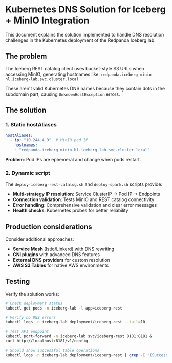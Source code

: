 # Kubernetes DNS Solution for Iceberg + MinIO Integration

This document explains the solution implemented to handle DNS resolution challenges in the Kubernetes deployment of the Redpanda Iceberg lab.

## The problem

The Iceberg REST catalog client uses bucket-style S3 URLs when accessing MinIO, generating hostnames like:
`redpanda.iceberg-minio-hl.iceberg-lab.svc.cluster.local`

These aren't valid Kubernetes DNS names because they contain dots in the subdomain part, causing `UnknownHostException` errors.

## The solution

### 1. Static hostAliases

```yaml
hostAliases:
  - ip: "10.244.4.3"  # MinIO pod IP
    hostnames:
    - "redpanda.iceberg-minio-hl.iceberg-lab.svc.cluster.local"
```

**Problem**: Pod IPs are ephemeral and change when pods restart.

### 2. Dynamic script

The `deploy-iceberg-rest-catalog.sh` and `deploy-spark.sh` scripts provide:

- **Multi-strategy IP resolution**: Service ClusterIP → Pod IP → Endpoints
- **Connection validation**: Tests MinIO and REST catalog connectivity
- **Error handling**: Comprehensive validation and clear error messages
- **Health checks**: Kubernetes probes for better reliability

## Production considerations

Consider additional approaches:

- **Service Mesh** (Istio/Linkerd) with DNS rewriting
- **CNI plugins** with advanced DNS features
- **External DNS providers** for custom resolution
- **AWS S3 Tables** for native AWS environments

## Testing

Verify the solution works:

```bash
# Check deployment status
kubectl get pods -n iceberg-lab -l app=iceberg-rest

# Verify no DNS errors
kubectl logs -n iceberg-lab deployment/iceberg-rest --tail=10

# Test API endpoint
kubectl port-forward -n iceberg-lab svc/iceberg-rest 8181:8181 &
curl http://localhost:8181/v1/config

# Should show successful table operations
kubectl logs -n iceberg-lab deployment/iceberg-rest | grep -E "(Successfully|Table)"
```
